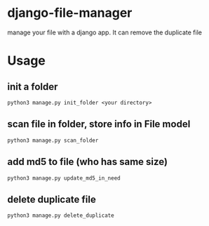 # django-file-manager
manage your file with a django app. It can remove the duplicate file

# Usage

## init a folder
```
python3 manage.py init_folder <your directory>
```

## scan file in folder, store info in File model
```
python3 manage.py scan_folder
```

## add md5 to file (who has same size)
```
python3 manage.py update_md5_in_need
```

## delete duplicate file
```
python3 manage.py delete_duplicate
```
